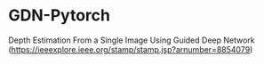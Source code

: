 # GDN-Pytorch
Depth Estimation From a Single Image Using Guided Deep Network  (https://ieeexplore.ieee.org/stamp/stamp.jsp?arnumber=8854079)
